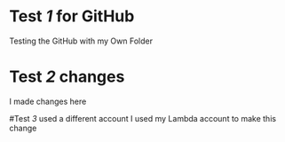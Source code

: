 # Test _1_ for GitHub
Testing the GitHub with my Own Folder

# Test _2_ changes
I made changes here

#Test _3_ used a different account
I used my Lambda account to make this change